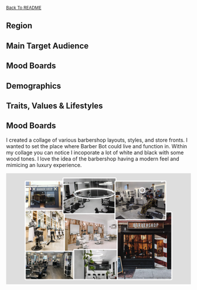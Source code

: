<small>[Back To README](https://github.com/maubanel/Barber-Bot) </small>

## Region

## Main Target Audience

## Mood Boards

## Demographics

## Traits, Values & Lifestyles

## Mood Boards

I created a collage of various barbershop layouts, styles, and store fronts. I wanted to set the place where Barber Bot could live and function in. Within my collage you can notice I incoporate a lot of white and black with some wood tones. I love the idea of the barbershop having a modern feel and mimicing an luxury experience.

<kbd>
   <img src="images/moodboard.png">
 </kbd>
